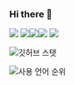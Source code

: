 ### Hi there 👋


<img src="https://img.shields.io/badge/-Python-000000?style=flat&logo=Python"/>
<img src="https://img.shields.io/badge/-Tensorflow-000000?style=flat&logo=Tensorflow"/><img src="https://img.shields.io/badge/-Keras-000000?style=flat&logo=Keras"/><img src="https://img.shields.io/badge/-Django-000000?style=flat&logo=Django"/>

<img src="https://img.shields.io/badge/-Amazon AWS-000000?style=flat&logo=Amazon AWS"/>


![깃허브 스탯](https://github-readme-stats.vercel.app/api?username=jmsmg&show_icons=true&bg_color=30,e96443,904e95&title_color=fff&text_color=fff)

![사용 언어 순위](https://github-readme-stats.vercel.app/api/top-langs/?username=jmsmg&show_icons=true&bg_color=30,e96443,904e95&title_color=fff&text_color=fff&layout=compact)

<!--
**jmsmg/jmsmg** is a ✨ _special_ ✨ repository because its `README.md` (this file) appears on your GitHub profile.

Here are some ideas to get you started:

- 🔭 I’m currently working on ...
- 🌱 I’m currently learning ...
- 👯 I’m looking to collaborate on ...
- 🤔 I’m looking for help with ...
- 💬 Ask me about ...
- 📫 How to reach me: ...
- 😄 Pronouns: ...
- ⚡ Fun fact: ...
-->
